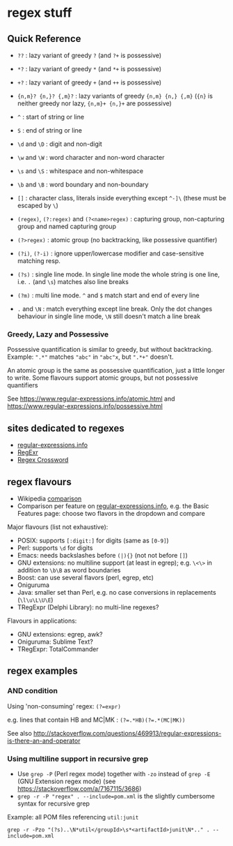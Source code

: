 regex stuff
===========

## Quick Reference

- `??` : lazy variant of greedy `?` (and `?+` is possessive)
- `*?` : lazy variant of greedy `*` (and `*+` is possessive)
- `+?` : lazy variant of greedy `+` (and `++` is possessive)
- `{n,m}? {n,}? {,m}?` : lazy variants of greedy `{n,m} {n,} {,m}` (`{n}` is neither greedy nor lazy, `{n,m}+ {n,}+` are possessive)

- `^` : start of string or line
- `S` : end of string or line

- `\d` and `\D` : digit and non-digit
- `\w` and `\W` : word character and non-word character
- `\s` and `\S` : whitespace and non-whitespace
- `\b` and `\B` : word boundary and non-boundary

- `[]` : character class, literals inside everything except `^-]\` (these must be escaped by `\`)
- `(regex)`, `(?:regex)` and `(?<name>regex)` : capturing group, non-capturing group and named capturing group
- `(?>regex)` : atomic group (no backtracking, like possessive quantifier)

- `(?i)`, `(?-i)` : ignore upper/lowercase modifier and case-sensitive matching resp.
- `(?s)` : single line mode. In single line mode the whole string is one line, i.e. `.` (and `\s`) matches also line breaks
- `(?m)` : multi line mode. `^` and `$` match start and end of every line

- `.` and `\N` : match everything except line break. Only the dot changes behaviour in single line mode, `\N` still doesn't match a line break

### Greedy, Lazy and Possessive

Possessive quantification is similar to greedy, but without backtracking. Example:
`".*"` matches `"abc"` in `"abc"x`, but `".*+"` doesn't.

An atomic group is the same as possessive quantification, just a little longer to write.
Some flavours support atomic groups, but not possessive quantifiers

See https://www.regular-expressions.info/atomic.html and https://www.regular-expressions.info/possessive.html


## sites dedicated to regexes

[reg-exp.info]: https://www.regular-expressions.info
[regexr]: https://regexr.com
[crossword]: https://regexcrossword.com/

- [regular-expressions.info][reg-exp.info]
- [RegExr][regexr]
- [Regex Crossword][crossword]


## regex flavours

- Wikipedia [comparison](https://en.wikipedia.org/wiki/Comparison_of_regular_expression_engines)
- Comparison per feature on [regular-expressions.info][reg-exp.info], e.g. the Basic Features page: choose two flavors in the dropdown and compare

Major flavours (list not exhaustive):

- POSIX: supports `[:digit:]` for digits (same as `[0-9]`)
- Perl: supports `\d` for digits
- Emacs: needs backslashes before `(|){}` (not not before `[]`)
- GNU extensions: no multiline support (at least in egrep); e.g. `\<\>` in addition to `\b\B` as word boundaries
- Boost: can use several flavors (perl, egrep, etc)
- Oniguruma
- Java: smaller set than Perl, e.g. no case conversions in replacements (`\l\u\L\U\E`)
- TRegExpr (Delphi Library): no multi-line regexes?

Flavours in applications:

- GNU extensions: egrep, awk?
- Oniguruma: Sublime Text?
- TRegExpr: TotalCommander


## regex examples

### AND condition

Using 'non-consuming' regex: `(?=expr)`

e.g. lines that contain HB and MC|MK : `(?=.*HB)(?=.*(MC|MK))`

See also http://stackoverflow.com/questions/469913/regular-expressions-is-there-an-and-operator

### Using multiline support in recursive grep

- Use `grep -P` (Perl regex mode) together with `-zo` instead of `grep -E` (GNU Extension regex mode)
  (see https://stackoverflow.com/a/7167115/3686)
- `grep -r -P "regex" . --include=pom.xml` is the slightly cumbersome syntax for recursive grep

Example: all POM files referencing `util:junit`

`grep -r -Pzo "(?s)..\N*util</groupId>\s*<artifactId>junit\N*.." . --include=pom.xml`

